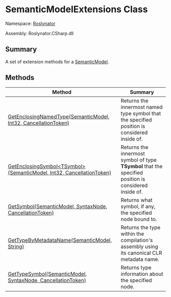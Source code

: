 # SemanticModelExtensions Class

Namespace: [Roslynator](../README.md)

Assembly: Roslynator\.CSharp\.dll

## Summary

A set of extension methods for a [SemanticModel](https://docs.microsoft.com/en-us/dotnet/api/microsoft.codeanalysis.semanticmodel)\.

## Methods

| Method | Summary |
| ------ | ------- |
| [GetEnclosingNamedType(SemanticModel, Int32, CancellationToken)](GetEnclosingNamedType/README.md) | Returns the innermost named type symbol that the specified position is considered inside of\. |
| [GetEnclosingSymbol\<TSymbol>(SemanticModel, Int32, CancellationToken)](GetEnclosingSymbol-1/README.md) | Returns the innermost symbol of type **TSymbol** that the specified position is considered inside of\. |
| [GetSymbol(SemanticModel, SyntaxNode, CancellationToken)](GetSymbol/README.md) | Returns what symbol, if any, the specified node bound to\. |
| [GetTypeByMetadataName(SemanticModel, String)](GetTypeByMetadataName/README.md) | Returns the type within the compilation's assembly using its canonical CLR metadata name\. |
| [GetTypeSymbol(SemanticModel, SyntaxNode, CancellationToken)](GetTypeSymbol/README.md) | Returns type information about the specified node\. |

